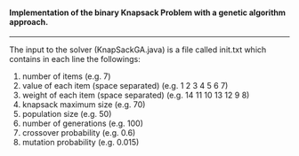 #### Implementation of the binary Knapsack Problem with a genetic algorithm approach.
------
The input to the solver (KnapSackGA.java) is a file called init.txt which contains in each line the followings:
1. number of items (e.g. 7)
2. value of each item (space separated) (e.g. 1 2 3 4 5 6 7)
3. weight of each item (space separated) (e.g. 14 11 10 13 12 9 8)
4. knapsack maximum size (e.g. 70)
5. population size (e.g. 50)
6. number of generations (e.g. 100)
7. crossover probability (e.g. 0.6)
8. mutation probability (e.g. 0.015)
